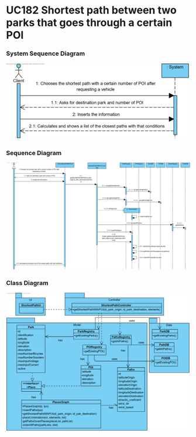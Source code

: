 # **UC182 Shortest path between two parks that goes through a certain POI**

### System Sequence Diagram

![UC182-SSD.png](UC182-SSD.png)

### Sequence Diagram

![UC182-SD.png](UC182-SD.png)

### Class Diagram

![UC182-CD.png](UC182-CD.png)